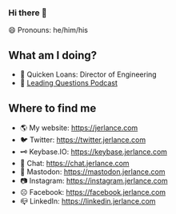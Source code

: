 ### Hi there 👋

<!--
**jklance/jklance** is a ✨ _special_ ✨ repository because its `README.md` (this file) appears on your GitHub profile.

Here are some ideas to get you started:

- 🔭 I’m currently working on ...
- 🌱 I’m currently learning ...
- 👯 I’m looking to collaborate on ...
- 🤔 I’m looking for help with ...
- 💬 Ask me about ...
- 📫 How to reach me: ...
- 😄 Pronouns: ...
- ⚡ Fun fact: ...
-->

😄 Pronouns: he/him/his
## What am I doing?
- 💼 Quicken Loans: Director of Engineering
- 🎤 [Leading Questions Podcast](https://leadingquestionspodcast.com)

## Where to find me
- 🌎 My website: https://jerlance.com
- 🐦 Twitter: https://twitter.jerlance.com
- 🗝️ Keybase.IO: https://keybase.jerlance.com
- 💬 Chat: https://chat.jerlance.com
- 🐘 Mastodon: https://mastodon.jerlance.com
- 📷 Instagram: https://instagram.jerlance.com
- ☹️ Facebook: https://facebook.jerlance.com
- 📪 LinkedIn: https://linkedin.jerlance.com

